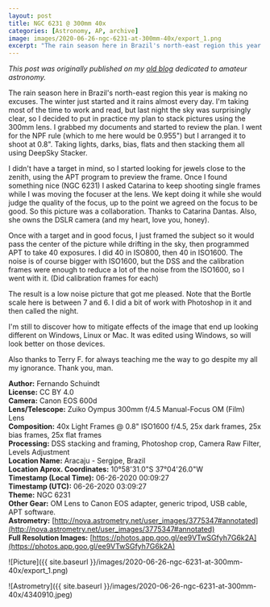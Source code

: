 ```yaml
---
layout: post
title: NGC 6231 @ 300mm 40x
categories: [Astronomy, AP, archive]
image: images/2020-06-26-ngc-6231-at-300mm-40x/export_1.png
excerpt: "The rain season here in Brazil's north-east region this year is making no excuses. The winter just started and it rains almost every day. I'm taking most of the time to work and read, but last night the sky was surprisingly clear, so I decided to put in practice my plan to stack pictures using the 300mm lens. I grabbed my documents and started to review the plan. I went for the NPF rule (which to me here would be 0.955s) but I arranged it to shoot at 0.8s. Taking lights, darks, bias, flats and then stacking them all using DeepSky Stacker."
---
```


*This post was originally published on my [old blog](https://boredprogrammer.postach.io/post/ngc-6231-300mm-40x) dedicated to amateur astronomy.*

The rain season here in Brazil's north-east region this year is making no excuses. The winter just started and it rains almost every day. I'm taking most of the time to work and read, but last night the sky was surprisingly clear, so I decided to put in practice my plan to stack pictures using the 300mm lens. I grabbed my documents and started to review the plan. I went for the NPF rule (which to me here would be 0.955") but I arranged it to shoot at 0.8". Taking lights, darks, bias, flats and then stacking them all using DeepSky Stacker.

I didn't have a target in mind, so I started looking for jewels close to the zenith, using the APT program to preview the frame. Once I found something nice (NGC 6231) I asked Catarina to keep shooting single frames while I was moving the focuser at the lens. We kept doing it while she would judge the quality of the focus, up to the point we agreed on the focus to be good. So this picture was a collaboration. Thanks to Catarina Dantas. Also, she owns the DSLR camera (and my heart, love you, honey).

Once with a target and in good focus, I just framed the subject so it would pass the center of the picture while drifting in the sky, then programmed APT to take 40 exposures. I did 40 in ISO800, then 40 in ISO1600. The noise is of course bigger with ISO1600, but the DSS and the calibration frames were enough to reduce a lot of the noise from the ISO1600, so I went with it. (Did calibration frames for each)

The result is a low noise picture that got me pleased. Note that the Bortle scale here is between 7 and 6. I did a bit of work with Photoshop in it and then called the night.

I'm still to discover how to mitigate effects of the image that end up looking different on Windows, Linux or Mac. It was edited using Windows, so will look better on those devices.

Also thanks to Terry F. for always teaching me the way to go despite my all my ignorance. Thank you, man.

**Author:** Fernando Schuindt  
**License:** CC BY 4.0  
**Camera:** Canon EOS 600d  
**Lens/Telescope:** Zuiko Oympus 300mm f/4.5 Manual-Focus OM (Film) Lens  
**Composition:** 40x Light Frames @ 0.8" ISO1600 f/4.5, 25x dark frames, 25x bias frames, 25x flat frames  
**Processing:** DSS stacking and framing, Photoshop crop, Camera Raw Filter, Levels Adjustment  
**Location Name:** Aracaju - Sergipe, Brazil  
**Location Aprox. Coordinates:** 10°58'31.0"S 37°04'26.0"W  
**Timestamp (Local Time):** 06-26-2020 00:09:27  
**Timestamp (UTC):** 06-26-2020 03:09:27  
**Theme:** NGC 6231  
**Other Gear:** OM Lens to Canon EOS adapter, generic tripod, USB cable, APT software.  
**Astrometry:** [http://nova.astrometry.net/user_images/3775347#annotated](http://nova.astrometry.net/user_images/3775347#annotated)  
**Full Resolution Images:** [https://photos.app.goo.gl/ee9VTwSGfyh7G6k2A](https://photos.app.goo.gl/ee9VTwSGfyh7G6k2A)  

![Picture]({{ site.baseurl }}/images/2020-06-26-ngc-6231-at-300mm-40x/export_1.png)

![Astrometry]({{ site.baseurl }}/images/2020-06-26-ngc-6231-at-300mm-40x/4340910.jpeg)
